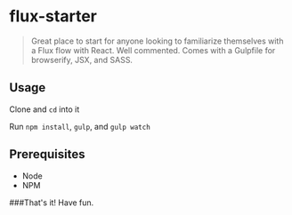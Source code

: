 # flux-starter

> Great place to start for anyone looking to familiarize themselves with a Flux flow with React. Well commented. Comes with a Gulpfile for browserify, JSX, and SASS.

## Usage

Clone and `cd` into it

Run `npm install`, `gulp`, and `gulp watch`

## Prerequisites

* Node
* NPM

###That's it! Have fun.
